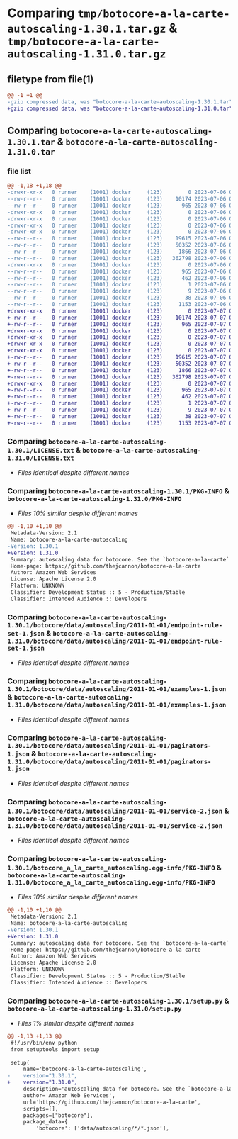 # Comparing `tmp/botocore-a-la-carte-autoscaling-1.30.1.tar.gz` & `tmp/botocore-a-la-carte-autoscaling-1.31.0.tar.gz`

## filetype from file(1)

```diff
@@ -1 +1 @@
-gzip compressed data, was "botocore-a-la-carte-autoscaling-1.30.1.tar", last modified: Thu Jul  6 01:44:53 2023, max compression
+gzip compressed data, was "botocore-a-la-carte-autoscaling-1.31.0.tar", last modified: Fri Jul  7 01:43:43 2023, max compression
```

## Comparing `botocore-a-la-carte-autoscaling-1.30.1.tar` & `botocore-a-la-carte-autoscaling-1.31.0.tar`

### file list

```diff
@@ -1,18 +1,18 @@
-drwxr-xr-x   0 runner    (1001) docker     (123)        0 2023-07-06 01:44:53.450624 botocore-a-la-carte-autoscaling-1.30.1/
--rw-r--r--   0 runner    (1001) docker     (123)    10174 2023-07-06 01:44:53.000000 botocore-a-la-carte-autoscaling-1.30.1/LICENSE.txt
--rw-r--r--   0 runner    (1001) docker     (123)      965 2023-07-06 01:44:53.450624 botocore-a-la-carte-autoscaling-1.30.1/PKG-INFO
-drwxr-xr-x   0 runner    (1001) docker     (123)        0 2023-07-06 01:44:53.446624 botocore-a-la-carte-autoscaling-1.30.1/botocore/
-drwxr-xr-x   0 runner    (1001) docker     (123)        0 2023-07-06 01:44:53.446624 botocore-a-la-carte-autoscaling-1.30.1/botocore/data/
-drwxr-xr-x   0 runner    (1001) docker     (123)        0 2023-07-06 01:44:53.446624 botocore-a-la-carte-autoscaling-1.30.1/botocore/data/autoscaling/
-drwxr-xr-x   0 runner    (1001) docker     (123)        0 2023-07-06 01:44:53.446624 botocore-a-la-carte-autoscaling-1.30.1/botocore/data/autoscaling/2011-01-01/
--rw-r--r--   0 runner    (1001) docker     (123)    19615 2023-07-06 01:44:40.000000 botocore-a-la-carte-autoscaling-1.30.1/botocore/data/autoscaling/2011-01-01/endpoint-rule-set-1.json
--rw-r--r--   0 runner    (1001) docker     (123)    50352 2023-07-06 01:44:40.000000 botocore-a-la-carte-autoscaling-1.30.1/botocore/data/autoscaling/2011-01-01/examples-1.json
--rw-r--r--   0 runner    (1001) docker     (123)     1866 2023-07-06 01:44:40.000000 botocore-a-la-carte-autoscaling-1.30.1/botocore/data/autoscaling/2011-01-01/paginators-1.json
--rw-r--r--   0 runner    (1001) docker     (123)   362798 2023-07-06 01:44:40.000000 botocore-a-la-carte-autoscaling-1.30.1/botocore/data/autoscaling/2011-01-01/service-2.json
-drwxr-xr-x   0 runner    (1001) docker     (123)        0 2023-07-06 01:44:53.450624 botocore-a-la-carte-autoscaling-1.30.1/botocore_a_la_carte_autoscaling.egg-info/
--rw-r--r--   0 runner    (1001) docker     (123)      965 2023-07-06 01:44:53.000000 botocore-a-la-carte-autoscaling-1.30.1/botocore_a_la_carte_autoscaling.egg-info/PKG-INFO
--rw-r--r--   0 runner    (1001) docker     (123)      462 2023-07-06 01:44:53.000000 botocore-a-la-carte-autoscaling-1.30.1/botocore_a_la_carte_autoscaling.egg-info/SOURCES.txt
--rw-r--r--   0 runner    (1001) docker     (123)        1 2023-07-06 01:44:53.000000 botocore-a-la-carte-autoscaling-1.30.1/botocore_a_la_carte_autoscaling.egg-info/dependency_links.txt
--rw-r--r--   0 runner    (1001) docker     (123)        9 2023-07-06 01:44:53.000000 botocore-a-la-carte-autoscaling-1.30.1/botocore_a_la_carte_autoscaling.egg-info/top_level.txt
--rw-r--r--   0 runner    (1001) docker     (123)       38 2023-07-06 01:44:53.450624 botocore-a-la-carte-autoscaling-1.30.1/setup.cfg
--rw-r--r--   0 runner    (1001) docker     (123)     1153 2023-07-06 01:44:53.000000 botocore-a-la-carte-autoscaling-1.30.1/setup.py
+drwxr-xr-x   0 runner    (1001) docker     (123)        0 2023-07-07 01:43:43.391149 botocore-a-la-carte-autoscaling-1.31.0/
+-rw-r--r--   0 runner    (1001) docker     (123)    10174 2023-07-07 01:43:43.000000 botocore-a-la-carte-autoscaling-1.31.0/LICENSE.txt
+-rw-r--r--   0 runner    (1001) docker     (123)      965 2023-07-07 01:43:43.391149 botocore-a-la-carte-autoscaling-1.31.0/PKG-INFO
+drwxr-xr-x   0 runner    (1001) docker     (123)        0 2023-07-07 01:43:43.391149 botocore-a-la-carte-autoscaling-1.31.0/botocore/
+drwxr-xr-x   0 runner    (1001) docker     (123)        0 2023-07-07 01:43:43.391149 botocore-a-la-carte-autoscaling-1.31.0/botocore/data/
+drwxr-xr-x   0 runner    (1001) docker     (123)        0 2023-07-07 01:43:43.391149 botocore-a-la-carte-autoscaling-1.31.0/botocore/data/autoscaling/
+drwxr-xr-x   0 runner    (1001) docker     (123)        0 2023-07-07 01:43:43.391149 botocore-a-la-carte-autoscaling-1.31.0/botocore/data/autoscaling/2011-01-01/
+-rw-r--r--   0 runner    (1001) docker     (123)    19615 2023-07-07 01:43:28.000000 botocore-a-la-carte-autoscaling-1.31.0/botocore/data/autoscaling/2011-01-01/endpoint-rule-set-1.json
+-rw-r--r--   0 runner    (1001) docker     (123)    50352 2023-07-07 01:43:28.000000 botocore-a-la-carte-autoscaling-1.31.0/botocore/data/autoscaling/2011-01-01/examples-1.json
+-rw-r--r--   0 runner    (1001) docker     (123)     1866 2023-07-07 01:43:28.000000 botocore-a-la-carte-autoscaling-1.31.0/botocore/data/autoscaling/2011-01-01/paginators-1.json
+-rw-r--r--   0 runner    (1001) docker     (123)   362798 2023-07-07 01:43:28.000000 botocore-a-la-carte-autoscaling-1.31.0/botocore/data/autoscaling/2011-01-01/service-2.json
+drwxr-xr-x   0 runner    (1001) docker     (123)        0 2023-07-07 01:43:43.391149 botocore-a-la-carte-autoscaling-1.31.0/botocore_a_la_carte_autoscaling.egg-info/
+-rw-r--r--   0 runner    (1001) docker     (123)      965 2023-07-07 01:43:43.000000 botocore-a-la-carte-autoscaling-1.31.0/botocore_a_la_carte_autoscaling.egg-info/PKG-INFO
+-rw-r--r--   0 runner    (1001) docker     (123)      462 2023-07-07 01:43:43.000000 botocore-a-la-carte-autoscaling-1.31.0/botocore_a_la_carte_autoscaling.egg-info/SOURCES.txt
+-rw-r--r--   0 runner    (1001) docker     (123)        1 2023-07-07 01:43:43.000000 botocore-a-la-carte-autoscaling-1.31.0/botocore_a_la_carte_autoscaling.egg-info/dependency_links.txt
+-rw-r--r--   0 runner    (1001) docker     (123)        9 2023-07-07 01:43:43.000000 botocore-a-la-carte-autoscaling-1.31.0/botocore_a_la_carte_autoscaling.egg-info/top_level.txt
+-rw-r--r--   0 runner    (1001) docker     (123)       38 2023-07-07 01:43:43.391149 botocore-a-la-carte-autoscaling-1.31.0/setup.cfg
+-rw-r--r--   0 runner    (1001) docker     (123)     1153 2023-07-07 01:43:43.000000 botocore-a-la-carte-autoscaling-1.31.0/setup.py
```

### Comparing `botocore-a-la-carte-autoscaling-1.30.1/LICENSE.txt` & `botocore-a-la-carte-autoscaling-1.31.0/LICENSE.txt`

 * *Files identical despite different names*

### Comparing `botocore-a-la-carte-autoscaling-1.30.1/PKG-INFO` & `botocore-a-la-carte-autoscaling-1.31.0/PKG-INFO`

 * *Files 10% similar despite different names*

```diff
@@ -1,10 +1,10 @@
 Metadata-Version: 2.1
 Name: botocore-a-la-carte-autoscaling
-Version: 1.30.1
+Version: 1.31.0
 Summary: autoscaling data for botocore. See the `botocore-a-la-carte` package for more info.
 Home-page: https://github.com/thejcannon/botocore-a-la-carte
 Author: Amazon Web Services
 License: Apache License 2.0
 Platform: UNKNOWN
 Classifier: Development Status :: 5 - Production/Stable
 Classifier: Intended Audience :: Developers
```

### Comparing `botocore-a-la-carte-autoscaling-1.30.1/botocore/data/autoscaling/2011-01-01/endpoint-rule-set-1.json` & `botocore-a-la-carte-autoscaling-1.31.0/botocore/data/autoscaling/2011-01-01/endpoint-rule-set-1.json`

 * *Files identical despite different names*

### Comparing `botocore-a-la-carte-autoscaling-1.30.1/botocore/data/autoscaling/2011-01-01/examples-1.json` & `botocore-a-la-carte-autoscaling-1.31.0/botocore/data/autoscaling/2011-01-01/examples-1.json`

 * *Files identical despite different names*

### Comparing `botocore-a-la-carte-autoscaling-1.30.1/botocore/data/autoscaling/2011-01-01/paginators-1.json` & `botocore-a-la-carte-autoscaling-1.31.0/botocore/data/autoscaling/2011-01-01/paginators-1.json`

 * *Files identical despite different names*

### Comparing `botocore-a-la-carte-autoscaling-1.30.1/botocore/data/autoscaling/2011-01-01/service-2.json` & `botocore-a-la-carte-autoscaling-1.31.0/botocore/data/autoscaling/2011-01-01/service-2.json`

 * *Files identical despite different names*

### Comparing `botocore-a-la-carte-autoscaling-1.30.1/botocore_a_la_carte_autoscaling.egg-info/PKG-INFO` & `botocore-a-la-carte-autoscaling-1.31.0/botocore_a_la_carte_autoscaling.egg-info/PKG-INFO`

 * *Files 10% similar despite different names*

```diff
@@ -1,10 +1,10 @@
 Metadata-Version: 2.1
 Name: botocore-a-la-carte-autoscaling
-Version: 1.30.1
+Version: 1.31.0
 Summary: autoscaling data for botocore. See the `botocore-a-la-carte` package for more info.
 Home-page: https://github.com/thejcannon/botocore-a-la-carte
 Author: Amazon Web Services
 License: Apache License 2.0
 Platform: UNKNOWN
 Classifier: Development Status :: 5 - Production/Stable
 Classifier: Intended Audience :: Developers
```

### Comparing `botocore-a-la-carte-autoscaling-1.30.1/setup.py` & `botocore-a-la-carte-autoscaling-1.31.0/setup.py`

 * *Files 1% similar despite different names*

```diff
@@ -1,13 +1,13 @@
 #!/usr/bin/env python
 from setuptools import setup
 
 setup(
     name='botocore-a-la-carte-autoscaling',
-    version="1.30.1",
+    version="1.31.0",
     description='autoscaling data for botocore. See the `botocore-a-la-carte` package for more info.',
     author='Amazon Web Services',
     url='https://github.com/thejcannon/botocore-a-la-carte',
     scripts=[],
     packages=["botocore"],
     package_data={
         'botocore': ['data/autoscaling/*/*.json'],
```


